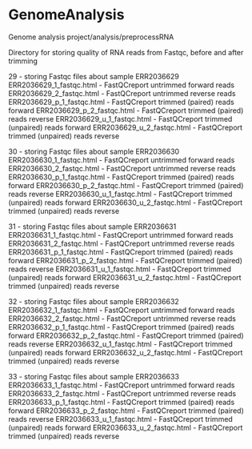 # GenomeAnalysis
Genome analysis project/analysis/preprocessRNA

Directory for storing quality of RNA reads from Fastqc, before and after trimming


29 - storing Fastqc files about sample ERR2036629
 ERR2036629_1_fastqc.html - FastQCreport untrimmed forward reads
 ERR2036629_2_fastqc.html - FastQCreport untrimmed reverse reads
 ERR2036629_p_1_fastqc.html - FastQCreport trimmed (paired) reads forward
 ERR2036629_p_2_fastqc.html - FastQCreport trimmed (paired) reads reverse
 ERR2036629_u_1_fastqc.html - FastQCreport trimmed (unpaired) reads forward
 ERR2036629_u_2_fastqc.html - FastQCreport trimmed (unpaired) reads reverse

30 - storing Fastqc files about sample ERR2036630
 ERR2036630_1_fastqc.html - FastQCreport untrimmed forward reads
 ERR2036630_2_fastqc.html - FastQCreport untrimmed reverse reads
 ERR2036630_p_1_fastqc.html - FastQCreport trimmed (paired) reads forward
 ERR2036630_p_2_fastqc.html - FastQCreport trimmed (paired) reads reverse
 ERR2036630_u_1_fastqc.html - FastQCreport trimmed (unpaired) reads forward
 ERR2036630_u_2_fastqc.html - FastQCreport trimmed (unpaired) reads reverse


31 - storing Fastqc files about sample ERR2036631
 ERR2036631_1_fastqc.html - FastQCreport untrimmed forward reads
 ERR2036631_2_fastqc.html - FastQCreport untrimmed reverse reads
 ERR2036631_p_1_fastqc.html - FastQCreport trimmed (paired) reads forward
 ERR2036631_p_2_fastqc.html - FastQCreport trimmed (paired) reads reverse
 ERR2036631_u_1_fastqc.html - FastQCreport trimmed (unpaired) reads forward
 ERR2036631_u_2_fastqc.html - FastQCreport trimmed (unpaired) reads reverse

32 - storing Fastqc files about sample ERR2036632
 ERR2036632_1_fastqc.html - FastQCreport untrimmed forward reads
 ERR2036632_2_fastqc.html - FastQCreport untrimmed reverse reads
 ERR2036632_p_1_fastqc.html - FastQCreport trimmed (paired) reads forward
 ERR2036632_p_2_fastqc.html - FastQCreport trimmed (paired) reads reverse
 ERR2036632_u_1_fastqc.html - FastQCreport trimmed (unpaired) reads forward
 ERR2036632_u_2_fastqc.html - FastQCreport trimmed (unpaired) reads reverse

33 - storing Fastqc files about sample ERR2036633
 ERR2036633_1_fastqc.html - FastQCreport untrimmed forward reads
 ERR2036633_2_fastqc.html - FastQCreport untrimmed reverse reads
 ERR2036633_p_1_fastqc.html - FastQCreport trimmed (paired) reads forward
 ERR2036633_p_2_fastqc.html - FastQCreport trimmed (paired) reads reverse
 ERR2036633_u_1_fastqc.html - FastQCreport trimmed (unpaired) reads forward
 ERR2036633_u_2_fastqc.html - FastQCreport trimmed (unpaired) reads reverse
